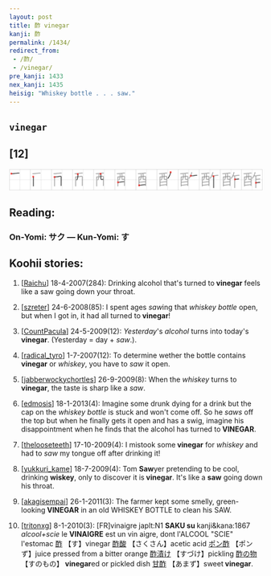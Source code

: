 ```yaml
---
layout: post
title: 酢 vinegar
kanji: 酢
permalink: /1434/
redirect_from:
 - /酢/
 - /vinegar/
pre_kanji: 1433
nex_kanji: 1435
heisig: "Whiskey bottle . . . saw."
---
```


## `vinegar`

## [12]

<div class="stroke"><img src="../images/E985A2.png" /></div>

## Reading:

### On-Yomi: サク &mdash; Kun-Yomi: す

## Koohii stories:

1) [<a href="http://kanji.koohii.com/profile/Raichu">Raichu</a>] 18-4-2007(284): Drinking alcohol that&#039;s turned to<strong> vinegar</strong> feels like a saw going down your throat. 

2) [<a href="http://kanji.koohii.com/profile/szreter">szreter</a>] 24-6-2008(85): I spent ages <em>saw</em>ing that <em>whiskey bottle</em> open, but when I got in, it had all turned to<strong> vinegar</strong>! 

3) [<a href="http://kanji.koohii.com/profile/CountPacula">CountPacula</a>] 24-5-2009(12): <em>Yesterday</em>&#039;s <em>alcohol</em> turns into today&#039;s<strong> vinegar</strong>. (Yesterday = day + <em>saw</em>.). 

4) [<a href="http://kanji.koohii.com/profile/radical_tyro">radical_tyro</a>] 1-7-2007(12): To determine wether the bottle contains<strong> vinegar</strong> or <em>whiskey</em>, you have to <em>saw</em> it open. 

5) [<a href="http://kanji.koohii.com/profile/jabberwockychortles">jabberwockychortles</a>] 26-9-2009(8): When the <em>whiskey</em> turns to<strong> vinegar</strong>, the taste is sharp like a <em>saw</em>. 

6) [<a href="http://kanji.koohii.com/profile/edmosis">edmosis</a>] 18-1-2013(4): Imagine some drunk dying for a drink but the cap on the <em>whiskey bottle</em> is stuck and won&#039;t come off. So he <em>saws</em> off the top but when he finally gets it open and has a swig, imagine his disappointment when he finds that the alcohol has turned to<strong> VINEGAR</strong>. 

7) [<a href="http://kanji.koohii.com/profile/thelooseteeth">thelooseteeth</a>] 17-10-2009(4): I mistook some<strong> vinegar</strong> for <em>whiskey</em> and had to <em>saw</em> my tongue off after drinking it! 

8) [<a href="http://kanji.koohii.com/profile/yukkuri_kame">yukkuri_kame</a>] 18-7-2009(4): Tom <strong>Saw</strong>yer pretending to be cool, drinking <strong>wiskey</strong>, only to discover it is<strong> vinegar</strong>. It&#039;s like a <strong>saw</strong> going down his throat. 

9) [<a href="http://kanji.koohii.com/profile/akagisempai">akagisempai</a>] 26-1-2011(3): The farmer kept some smelly, green-looking<strong> VINEGAR</strong> in an old WHISKEY BOTTLE to clean his SAW. 

10) [<a href="http://kanji.koohii.com/profile/tritonxg">tritonxg</a>] 8-1-2010(3): [FR]vinaigre japlt:N1 <strong>SAKU su </strong> kanji&amp;kana:1867 <em>alcool+scie </em> le <strong>VINAIGRE</strong> est un vin aigre, dont l&#039;ALCOOL &quot;SCIE&quot; l&#039;estomac  <a href="http://jisho.org/kanji/details/酢">酢</a>  【す】vinegar  <a href="http://jisho.org/kanji/details/酢酸">酢酸</a>  【さくさん】acetic acid  <a href="http://jisho.org/kanji/details/ポン酢">ポン酢</a>  【ポンず】juice pressed from a bitter orange  <a href="http://jisho.org/kanji/details/酢漬け">酢漬け</a>  【すづけ】pickling  <a href="http://jisho.org/kanji/details/酢の物">酢の物</a>  【すのもの】<strong> vinegar</strong>ed or pickled dish  <a href="http://jisho.org/kanji/details/甘酢">甘酢</a>  【あまず】sweet<strong> vinegar</strong>. 
